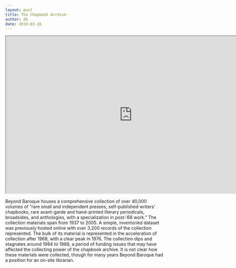 ```yaml
---
layout: post
title: The Chapbook Archive
author: dk
date: 2019-03-16
---
```


<iframe src="https://public.tableau.com/views/BeyondBaroqueChapbooks/Sheet2?:showVizHome=no&:embed=true&:display_count=yes"
 width="800" height="500"></iframe>

   


 Beyond Baroque houses a comprehensive collection of over 40,000 volumes of “rare small and independent presses, self-published writers' chapbooks, rare avant-garde and hand-printed literary periodicals, broadsides, and anthologies, with a specialization in post-‘68 work.” The collection materials span from 1937 to 2005. A simple, inventoried dataset was previously hosted online with over 3,200 records of the collection represented. The bulk of its material is represented in the acceleration of collection after 1968, with a clear peak in 1976. The collection dips and stagnates around 1984 to 1988, a period of funding issues that may have affected the collecting power of the chapbook archive. It is not clear how these materials were collected, though for many years Beyond Baroque had a position for an on-site librarian.
